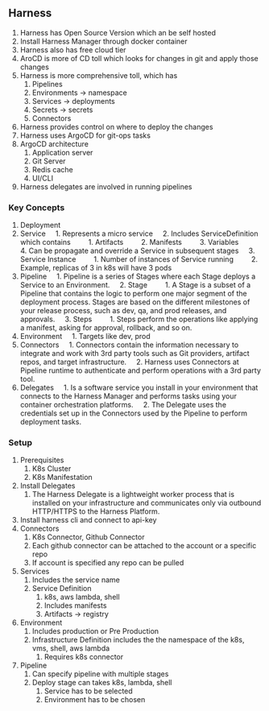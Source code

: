 ## Harness

1. Harness has Open Source Version which an be self hosted
2. Install Harness Manager through docker container
3. Harness also has free cloud tier
4. AroCD is more of CD toll which looks for changes in git and apply those changes
5. Harness is more comprehensive toll, which has 
    1. Pipelines
    2. Environments -> namespace
    3. Services -> deployments
    4. Secrets -> secrets
    5. Connectors
6. Harness provides control on where to deploy the changes
7. Harness uses ArgoCD for git-ops tasks
8. ArgoCD architecture
    1. Application server
    2. Git Server
    3. Redis cache
    4. UI/CLI
9. Harness delegates are involved in running pipelines


### Key Concepts

1. Deployment
2. Service
    1. Represents a micro service
    2. Includes ServiceDefinition which contains
        1. Artifacts
        2. Manifests
        3. Variables
        4. Can be propagate and override a Service in subsequent stages
    3. Service Instance
        1. Number of instances of Service running
        2. Example, replicas of 3 in k8s will have 3 pods
3. Pipeline
    1. Pipeline is a series of Stages where each Stage deploys a Service to an Environment.
    2. Stage
        1. A Stage is a subset of a Pipeline that contains the logic to perform one major segment of the deployment process. Stages are based on the different milestones of your release process, such as dev, qa, and prod releases, and approvals.
    3. Steps
        1. Steps perform the operations like applying a manifest, asking for approval, rollback, and so on.
4. Environment
    1. Targets like dev, prod
5. Connectors
    1. Connectors contain the information necessary to integrate and work with 3rd party tools such as Git providers, artifact repos, and target infrastructure.
    2. Harness uses Connectors at Pipeline runtime to authenticate and perform operations with a 3rd party tool.
6. Delegates
    1. Is a software service you install in your environment that connects to the Harness Manager and performs tasks using your container orchestration platforms.
    2. The Delegate uses the credentials set up in the Connectors used by the Pipeline to perform deployment tasks.

### Setup

1. Prerequisites
    1. K8s Cluster
    2. K8s Manifestation
2. Install Delegates
    1. The Harness Delegate is a lightweight worker process that is installed on your infrastructure and communicates only via outbound HTTP/HTTPS to the Harness Platform.
3. Install harness cli and connect to api-key
4. Connectors
    1. K8s Connector, Github Connector
    2. Each github connector can be attached to the account or a specific repo
    3. If account is specified any repo can be pulled
5. Services
    1. Includes the service name
    2. Service Definition
        1. k8s, aws lambda, shell
        2. Includes manifests
        3. Artifacts -> registry
6. Environment
    1. Includes production or Pre Production
    2. Infrastructure Definition includes the the namespace of the k8s, vms, shell, aws lambda
        1. Requires k8s connector 
7. Pipeline
    1. Can specify pipeline with multiple stages
    2. Deploy stage can takes k8s, lambda, shell 
        1. Service has to be selected
        2. Environment has to be chosen
